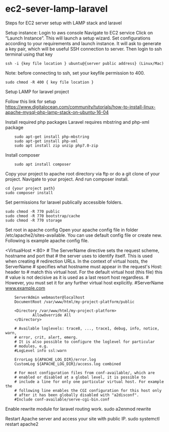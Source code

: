 # ec2-sever-lamp-laravel
Steps for EC2 server setup with LAMP stack and laravel

Setup instance:
Login to aws console
Navigate to EC2 service
Click on “Launch Instance”. This will launch a setup wizard. Set configurations according to your requirements and launch instance. 
It will ask to generate a key pair, which will be useful SSH connection to server.
Then login to ssh terminal using that key
	
	ssh -i {key file location } ubuntu@{server public address} (Linux/Mac)

Note: before connecting to ssh, set your keyfile permission to 400.
 
 	sudo chmod -R 400 { key file location } 
 
Setup LAMP for laravel project

Follow this link for setup
	https://www.digitalocean.com/community/tutorials/how-to-install-linux-apache-mysql-php-lamp-stack-on-ubuntu-16-04

Install required php packages
	Laravel requires mbstring and php-xml package
	
		sudo apt-get install php-mbstring
		sudo apt-get install php-xml
		sudo apt install zip unzip php7.0-zip

Install composer
		
		sudo apt install composer

Copy your project to apache root directory via ftp or do a git clone of your project. Navigate to your project. And run composer install.

	cd {your project path}
	sudo composer install
	
Set permissions for laravel publically accessible folders.

	sudo chmod -R 770 public
	sudo chmod -R 770 bootstrap/cache
	sudo chmod -R 770 storage

Set root in apache config
Open your apache config file in folder /etc/apache2/sites-available. You can use default config file or create new. Following is example apache config file.
	
<VirtualHost *:80>
        # The ServerName directive sets the request scheme, hostname and port that
        # the server uses to identify itself. This is used when creating
        # redirection URLs. In the context of virtual hosts, the ServerName
        # specifies what hostname must appear in the request's Host: header to
        # match this virtual host. For the default virtual host (this file) this
        # value is not decisive as it is used as a last resort host regardless.
        # However, you must set it for any further virtual host explicitly.
        #ServerName www.example.com

        ServerAdmin webmaster@localhost
        DocumentRoot /var/www/html/my-project-platform/public

        <Directory /var/www/html/my-project-platform>
                AllowOverride All
        </Directory>

        # Available loglevels: trace8, ..., trace1, debug, info, notice, warn,
        # error, crit, alert, emerg.
        # It is also possible to configure the loglevel for particular
        # modules, e.g.
        #LogLevel info ssl:warn

        ErrorLog ${APACHE_LOG_DIR}/error.log
        CustomLog ${APACHE_LOG_DIR}/access.log combined

        # For most configuration files from conf-available/, which are
        # enabled or disabled at a global level, it is possible to
        # include a line for only one particular virtual host. For example the
        # following line enables the CGI configuration for this host only
        # after it has been globally disabled with "a2disconf".
        #Include conf-available/serve-cgi-bin.conf
</VirtualHost>

Enable rewrite module for laravel routing work.
		sudo a2enmod rewrite

Restart Apache server and access your site with public IP.
	sudo systemctl restart apache2

